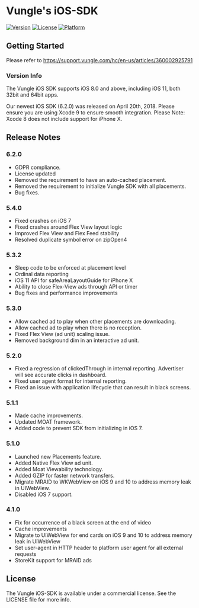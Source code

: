 # Vungle's iOS-SDK
[![Version](https://img.shields.io/cocoapods/v/VungleSDK-iOS.svg?style=flat)](http://cocoapods.org/pods/VungleSDK-iOS)
[![License](https://img.shields.io/cocoapods/l/VungleSDK-iOS.svg?style=flat)](http://cocoapods.org/pods/VungleSDK-iOS)
[![Platform](https://img.shields.io/cocoapods/p/VungleSDK-iOS.svg?style=flat)](http://cocoapods.org/pods/VungleSDK-iOS)

## Getting Started
Please refer to https://support.vungle.com/hc/en-us/articles/360002925791


### Version Info
The Vungle iOS SDK supports iOS 8.0 and above, including iOS 11, both 32bit and 64bit apps.  

Our newest iOS SDK (6.2.0) was released on April 20th, 2018. Please ensure you are using Xcode 9 to ensure smooth integration.
Please Note: Xcode 8 does not include support for iPhone X.

## Release Notes

### 6.2.0
* GDPR compliance.
* License updated
* Removed the requirement to have an auto-cached placement.
* Removed the requirement to initialize Vungle SDK with all placements.
* Bug fixes.

### 5.4.0
* Fixed crashes on iOS 7
* Fixed crashes around Flex View layout logic
* Improved Flex View and Flex Feed stability
* Resolved duplicate symbol error on zipOpen4

### 5.3.2
 * Sleep code to be enforced at placement level
 * Ordinal data reporting
 * iOS 11 API for safeAreaLayoutGuide for iPhone X
 * Ability to close Flex-View ads through API or timer
 * Bug fixes and performance improvements

### 5.3.0
 * Allow cached ad to play when other placements are downloading. 
 * Allow cached ad to play when there is no reception. 
 * Fixed Flex View (ad unit) scaling issue.
 * Removed background dim in an interactive ad unit.

### 5.2.0
* Fixed a regression of clickedThrough in internal reporting. Advertiser will see accurate clicks in dashboard. 
* Fixed user agent format for internal reporting. 
* Fixed an issue with application lifecycle that can result in black screens.

### 5.1.1
* Made cache improvements.
* Updated MOAT framework.
* Added code to prevent SDK from initializing in iOS 7.

### 5.1.0
* Launched new Placements feature.
* Added Native Flex View ad unit. 
* Added Moat Viewability technology.
* Added GZIP for faster network transfers.
* Migrate MRAID to WKWebView on iOS 9 and 10 to address memory leak in UIWebView.
* Disabled iOS 7 support.

### 4.1.0
* Fix for occurrence of a black screen at the end of video
* Cache improvements
* Migrate to UIWebView for end cards on iOS 9 and 10 to address memory leak in UIWebView
* Set user-agent in HTTP header to platform user agent for all external requests
* StoreKit support for MRAID ads

## License
The Vungle iOS-SDK is available under a commercial license. See the LICENSE file for more info.
